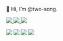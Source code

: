 👋 Hi, I’m @two-song.
 
 
<a href="https://yoppie.tistory.com/">
  <img src="https://img.shields.io/badge/Tistory-000000?style=flat-square&logo=Tistory&logoColor=white"/>
</a> <a href="www.linkedin.com/in/songyi97">
  <img src="https://img.shields.io/badge/Linkedin-0A66C2?style=flat-square&logo=Linkedin&logoColor=white"/>
</a> <img src="https://img.shields.io/badge/o3osongsong@gmail.com-EA4335?style=flat-square&logo=Gmail&logoColor=white"/>
</a> 
 
 
<img src="https://img.shields.io/badge/Python-3766AB?style=flat-square&logo=Python&logoColor=white"/> <img src="https://img.shields.io/badge/Jupyter-F37626?style=flat-square&logo=Jupyter&logoColor=white"/> <img src="https://img.shields.io/badge/Tableau-E97627?style=flat-square&logo=Tableau&logoColor=white"/> <img src="https://img.shields.io/badge/R-276DC3?style=flat-square&logo=R&logoColor=white"/>


<!---
two-song/two-song is a ✨ special ✨ repository because its `README.md` (this file) appears on your GitHub profile.
You can click the Preview link to take a look at your changes.
--->
